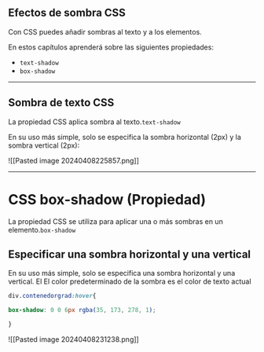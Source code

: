 ## Efectos de sombra CSS

Con CSS puedes añadir sombras al texto y a los elementos.

En estos capítulos aprenderá sobre las siguientes propiedades:

- `text-shadow`
- `box-shadow`

---

## Sombra de texto CSS

La propiedad CSS aplica sombra al texto.`text-shadow`

En su uso más simple, solo se especifica la sombra horizontal (2px) y la sombra vertical (2px):

![[Pasted image 20240408225857.png]]

---
# CSS box-shadow (Propiedad)

La propiedad CSS se utiliza para aplicar una o más sombras en un elemento.`box-shadow`

## Especificar una sombra horizontal y una vertical

En su uso más simple, solo se especifica una sombra horizontal y una vertical. El El color predeterminado de la sombra es el color de texto actual

```css
div.contenedorgrad:hover{

box-shadow: 0 0 6px rgba(35, 173, 278, 1);

}
```

![[Pasted image 20240408231238.png]]